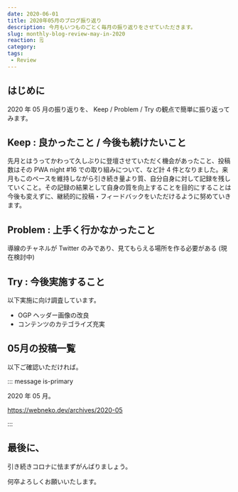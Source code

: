 ```yaml
---
date: 2020-06-01
title: 2020年05月のブログ振り返り
description: 今月もいつものごとく毎月の振り返りをさせていただきます。
slug: monthly-blog-review-may-in-2020
reaction: 🗒
category: 
tags: 
 - Review
---
```


## はじめに

2020 年 05 月の振り返りを、 Keep / Problem / Try の観点で簡単に振り返ってみます。

## Keep : 良かったこと / 今後も続けたいこと

先月とはうってかわって久しぶりに登壇させていただく機会があったこと、投稿数はその PWA night #16 での取り組みについて、など計 4 件となりました。来月もこのペースを維持しながら引き続き量より質、自分自身に対して記録を残していくこと。その記録の結果として自身の質を向上することを目的にすることは今後も変えずに、継続的に投稿・フィードバックをいただけるように努めていきます。

## Problem : 上手く行かなかったこと

導線のチャネルが Twitter のみであり、見てもらえる場所を作る必要がある (現在検討中)

## Try : 今後実施すること

以下実施に向け調査しています。

- OGP ヘッダー画像の改良
- コンテンツのカテゴライズ充実

## 05月の投稿一覧

以下ご確認いただければ。

::: message is-primary

2020 年 05 月。

https://webneko.dev/archives/2020-05

:::

## 最後に、

引き続きコロナに怯まずがんばりましょう。

何卒よろしくお願いいたします。
